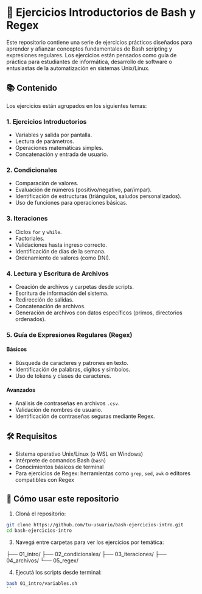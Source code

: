 # 🐧 Ejercicios Introductorios de Bash y Regex

Este repositorio contiene una serie de ejercicios prácticos diseñados para aprender y afianzar conceptos fundamentales de Bash scripting y expresiones regulares. Los ejercicios están pensados como guía de práctica para estudiantes de informática, desarrollo de software o entusiastas de la automatización en sistemas Unix/Linux.

## 📚 Contenido

Los ejercicios están agrupados en los siguientes temas:

### 1. Ejercicios Introductorios
- Variables y salida por pantalla.
- Lectura de parámetros.
- Operaciones matemáticas simples.
- Concatenación y entrada de usuario.

### 2. Condicionales
- Comparación de valores.
- Evaluación de números (positivo/negativo, par/impar).
- Identificación de estructuras (triángulos, saludos personalizados).
- Uso de funciones para operaciones básicas.

### 3. Iteraciones
- Ciclos `for` y `while`.
- Factoriales.
- Validaciones hasta ingreso correcto.
- Identificación de días de la semana.
- Ordenamiento de valores (como DNI).

### 4. Lectura y Escritura de Archivos
- Creación de archivos y carpetas desde scripts.
- Escritura de información del sistema.
- Redirección de salidas.
- Concatenación de archivos.
- Generación de archivos con datos específicos (primos, directorios ordenados).

### 5. Guía de Expresiones Regulares (Regex)
#### Básicos
- Búsqueda de caracteres y patrones en texto.
- Identificación de palabras, dígitos y símbolos.
- Uso de tokens y clases de caracteres.

#### Avanzados
- Análisis de contraseñas en archivos `.csv`.
- Validación de nombres de usuario.
- Identificación de contraseñas seguras mediante Regex.

## 🛠️ Requisitos

- Sistema operativo Unix/Linux (o WSL en Windows)
- Intérprete de comandos Bash (`bash`)
- Conocimientos básicos de terminal
- Para ejercicios de Regex: herramientas como `grep`, `sed`, `awk` o editores compatibles con Regex

## 🚀 Cómo usar este repositorio

1. Cloná el repositorio:
```bash
git clone https://github.com/tu-usuario/bash-ejercicios-intro.git
cd bash-ejercicios-intro
```

3. Navegá entre carpetas para ver los ejercicios por temática:

  ├── 01_intro/
  ├── 02_condicionales/
  ├── 03_iteraciones/
  ├── 04_archivos/
  └── 05_regex/

4. Ejecutá los scripts desde terminal:
```bash
bash 01_intro/variables.sh
``
